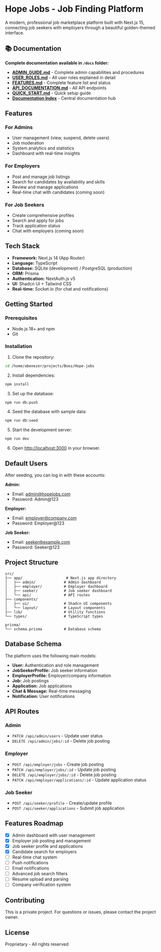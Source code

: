 # Hope Jobs - Job Finding Platform

A modern, professional job marketplace platform built with Next.js 15, connecting job seekers with employers through a beautiful golden-themed interface.

## 📚 Documentation

**Complete documentation available in `/docs` folder:**
- **[ADMIN_GUIDE.md](ADMIN_GUIDE.md)** - Complete admin capabilities and procedures
- **[USER_ROLES.md](docs/USER_ROLES.md)** - All user roles explained in detail
- **[FEATURES.md](docs/FEATURES.md)** - Complete feature list and status
- **[API_DOCUMENTATION.md](docs/API_DOCUMENTATION.md)** - All API endpoints
- **[QUICK_START.md](QUICK_START.md)** - Quick setup guide
- **[Documentation Index](docs/INDEX.md)** - Central documentation hub

## Features

### For Admins
- User management (view, suspend, delete users)
- Job moderation
- System analytics and statistics
- Dashboard with real-time insights

### For Employers
- Post and manage job listings
- Search for candidates by availability and skills
- Review and manage applications
- Real-time chat with candidates (coming soon)

### For Job Seekers
- Create comprehensive profiles
- Search and apply for jobs
- Track application status
- Chat with employers (coming soon)

## Tech Stack

- **Framework:** Next.js 14 (App Router)
- **Language:** TypeScript
- **Database:** SQLite (development) / PostgreSQL (production)
- **ORM:** Prisma
- **Authentication:** NextAuth.js v5
- **UI:** Shadcn UI + Tailwind CSS
- **Real-time:** Socket.io (for chat and notifications)

## Getting Started

### Prerequisites

- Node.js 18+ and npm
- Git

### Installation

1. Clone the repository:
```bash
cd /home/abenezer/projects/Boez/Hope-jobs
```

2. Install dependencies:
```bash
npm install
```

3. Set up the database:
```bash
npm run db:push
```

4. Seed the database with sample data:
```bash
npm run db:seed
```

5. Start the development server:
```bash
npm run dev
```

6. Open [http://localhost:3000](http://localhost:3000) in your browser.

## Default Users

After seeding, you can log in with these accounts:

**Admin:**
- Email: admin@hopejobs.com
- Password: Admin@123

**Employer:**
- Email: employer@company.com
- Password: Employer@123

**Job Seeker:**
- Email: seeker@example.com
- Password: Seeker@123

## Project Structure

```
src/
├── app/                    # Next.js app directory
│   ├── admin/             # Admin dashboard
│   ├── employer/          # Employer dashboard
│   ├── seeker/            # Job seeker dashboard
│   └── api/               # API routes
├── components/
│   ├── ui/                # Shadcn UI components
│   └── layout/            # Layout components
├── lib/                   # Utility functions
└── types/                 # TypeScript types

prisma/
└── schema.prisma          # Database schema
```

## Database Schema

The platform uses the following main models:

- **User:** Authentication and role management
- **JobSeekerProfile:** Job seeker information
- **EmployerProfile:** Employer/company information
- **Job:** Job postings
- **Application:** Job applications
- **Chat & Message:** Real-time messaging
- **Notification:** User notifications

## API Routes

### Admin
- `PATCH /api/admin/users` - Update user status
- `DELETE /api/admin/jobs/:id` - Delete job posting

### Employer
- `POST /api/employer/jobs` - Create job posting
- `PATCH /api/employer/jobs/:id` - Update job posting
- `DELETE /api/employer/jobs/:id` - Delete job posting
- `PATCH /api/employer/applications/:id` - Update application status

### Job Seeker
- `POST /api/seeker/profile` - Create/update profile
- `POST /api/seeker/applications` - Submit job application

## Features Roadmap

- [x] Admin dashboard with user management
- [x] Employer job posting and management
- [x] Job seeker profile and applications
- [x] Candidate search for employers
- [ ] Real-time chat system
- [ ] Push notifications
- [ ] Email notifications
- [ ] Advanced job search filters
- [ ] Resume upload and parsing
- [ ] Company verification system

## Contributing

This is a private project. For questions or issues, please contact the project owner.

## License

Proprietary - All rights reserved


